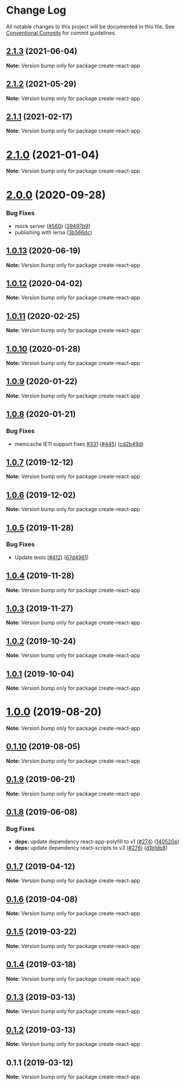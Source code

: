 # Change Log

All notable changes to this project will be documented in this file.
See [Conventional Commits](https://conventionalcommits.org) for commit guidelines.

## [2.1.3](https://github.com/nearform/graphql-hooks/compare/create-react-app@2.1.2...create-react-app@2.1.3) (2021-06-04)

**Note:** Version bump only for package create-react-app





## [2.1.2](https://github.com/nearform/graphql-hooks/compare/create-react-app@2.1.1...create-react-app@2.1.2) (2021-05-29)

**Note:** Version bump only for package create-react-app





## [2.1.1](https://github.com/nearform/graphql-hooks/compare/create-react-app@2.1.0...create-react-app@2.1.1) (2021-02-17)

**Note:** Version bump only for package create-react-app





# [2.1.0](https://github.com/nearform/graphql-hooks/compare/create-react-app@2.0.0...create-react-app@2.1.0) (2021-01-04)

**Note:** Version bump only for package create-react-app





# [2.0.0](https://github.com/nearform/graphql-hooks/compare/create-react-app@1.0.13...create-react-app@2.0.0) (2020-09-28)


### Bug Fixes

* mock server ([#560](https://github.com/nearform/graphql-hooks/issues/560)) ([39497b9](https://github.com/nearform/graphql-hooks/commit/39497b985ce02650394a05667d1d61ae49187060))
* publishing with lerna ([3b566dc](https://github.com/nearform/graphql-hooks/commit/3b566dcf3123d432c8d1e48eaac2743e4eb886a1))





## [1.0.13](https://github.com/nearform/graphql-hooks/compare/create-react-app@1.0.12...create-react-app@1.0.13) (2020-06-19)

**Note:** Version bump only for package create-react-app





## [1.0.12](https://github.com/nearform/graphql-hooks/compare/create-react-app@1.0.11...create-react-app@1.0.12) (2020-04-02)

**Note:** Version bump only for package create-react-app





## [1.0.11](https://github.com/nearform/graphql-hooks/compare/create-react-app@1.0.10...create-react-app@1.0.11) (2020-02-25)

**Note:** Version bump only for package create-react-app





## [1.0.10](https://github.com/nearform/graphql-hooks/compare/create-react-app@1.0.9...create-react-app@1.0.10) (2020-01-28)

**Note:** Version bump only for package create-react-app





## [1.0.9](https://github.com/nearform/graphql-hooks/compare/create-react-app@1.0.8...create-react-app@1.0.9) (2020-01-22)

**Note:** Version bump only for package create-react-app





## [1.0.8](https://github.com/nearform/graphql-hooks/compare/create-react-app@1.0.7...create-react-app@1.0.8) (2020-01-21)


### Bug Fixes

* memcache IE11 support fixes [#331](https://github.com/nearform/graphql-hooks/issues/331) ([#445](https://github.com/nearform/graphql-hooks/issues/445)) ([cd2b49d](https://github.com/nearform/graphql-hooks/commit/cd2b49d7181ef1899fae1c2e7fa89f9fa4e26a85))





## [1.0.7](https://github.com/nearform/graphql-hooks/compare/create-react-app@1.0.6...create-react-app@1.0.7) (2019-12-12)

**Note:** Version bump only for package create-react-app





## [1.0.6](https://github.com/nearform/graphql-hooks/compare/create-react-app@1.0.5...create-react-app@1.0.6) (2019-12-02)

**Note:** Version bump only for package create-react-app





## [1.0.5](https://github.com/nearform/graphql-hooks/compare/create-react-app@1.0.4...create-react-app@1.0.5) (2019-11-28)


### Bug Fixes

* Update tests ([#412](https://github.com/nearform/graphql-hooks/issues/412)) ([67d4981](https://github.com/nearform/graphql-hooks/commit/67d4981ebc3bbf6364747599b58088074e733e48))





## [1.0.4](https://github.com/nearform/graphql-hooks/compare/create-react-app@1.0.3...create-react-app@1.0.4) (2019-11-28)

**Note:** Version bump only for package create-react-app





## [1.0.3](https://github.com/nearform/graphql-hooks/compare/create-react-app@1.0.2...create-react-app@1.0.3) (2019-11-27)

**Note:** Version bump only for package create-react-app





## [1.0.2](https://github.com/nearform/graphql-hooks/compare/create-react-app@1.0.1...create-react-app@1.0.2) (2019-10-24)

**Note:** Version bump only for package create-react-app





## [1.0.1](https://github.com/nearform/graphql-hooks/compare/create-react-app@1.0.0...create-react-app@1.0.1) (2019-10-04)

**Note:** Version bump only for package create-react-app





# [1.0.0](https://github.com/nearform/graphql-hooks/compare/create-react-app@0.1.10...create-react-app@1.0.0) (2019-08-20)

**Note:** Version bump only for package create-react-app





## [0.1.10](https://github.com/nearform/graphql-hooks/compare/create-react-app@0.1.9...create-react-app@0.1.10) (2019-08-05)

**Note:** Version bump only for package create-react-app





## [0.1.9](https://github.com/nearform/graphql-hooks/compare/create-react-app@0.1.8...create-react-app@0.1.9) (2019-06-21)

**Note:** Version bump only for package create-react-app





## [0.1.8](https://github.com/nearform/graphql-hooks/compare/create-react-app@0.1.7...create-react-app@0.1.8) (2019-06-08)


### Bug Fixes

* **deps:** update dependency react-app-polyfill to v1 ([#274](https://github.com/nearform/graphql-hooks/issues/274)) ([140520e](https://github.com/nearform/graphql-hooks/commit/140520e))
* **deps:** update dependency react-scripts to v3 ([#276](https://github.com/nearform/graphql-hooks/issues/276)) ([d1bfdb8](https://github.com/nearform/graphql-hooks/commit/d1bfdb8))





## [0.1.7](https://github.com/nearform/graphql-hooks/compare/create-react-app@0.1.6...create-react-app@0.1.7) (2019-04-12)

**Note:** Version bump only for package create-react-app





## [0.1.6](https://github.com/nearform/graphql-hooks/compare/create-react-app@0.1.5...create-react-app@0.1.6) (2019-04-08)

**Note:** Version bump only for package create-react-app





## [0.1.5](https://github.com/nearform/graphql-hooks/compare/create-react-app@0.1.4...create-react-app@0.1.5) (2019-03-22)

**Note:** Version bump only for package create-react-app





## [0.1.4](https://github.com/nearform/graphql-hooks/compare/create-react-app@0.1.3...create-react-app@0.1.4) (2019-03-18)

**Note:** Version bump only for package create-react-app





## [0.1.3](https://github.com/nearform/graphql-hooks/compare/create-react-app@0.1.2...create-react-app@0.1.3) (2019-03-13)

**Note:** Version bump only for package create-react-app





## [0.1.2](https://github.com/nearform/graphql-hooks/compare/create-react-app@0.1.1...create-react-app@0.1.2) (2019-03-13)

**Note:** Version bump only for package create-react-app





## 0.1.1 (2019-03-12)

**Note:** Version bump only for package create-react-app
